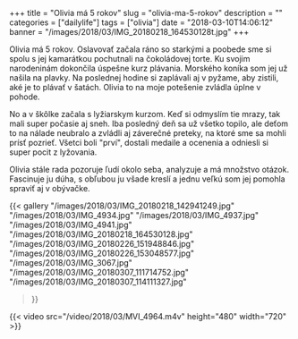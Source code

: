 +++
title = "Olivia má 5 rokov"
slug = "olivia-ma-5-rokov"
description = ""
categories = ["dailylife"]
tags = ["olivia"]
date = "2018-03-10T14:06:12"
banner = "/images/2018/03/IMG_20180218_164530128t.jpg"
+++

Olivia má 5 rokov. Oslavovať začala ráno so starkými a poobede sme si spolu s jej kamarátkou pochutnali na čokoládovej torte. Ku svojim narodeninám dokončila úspešne kurz plávania. Morského koníka som jej už našila na plavky. Na poslednej hodine si zaplávali aj v pyžame, aby zistili, aké je to plávať v šatách. Olivia to na moje potešenie zvládla úplne v pohode. 

No a v škôlke začala s lyžiarskym kurzom. Keď si odmyslím tie mrazy, tak mali super počasie aj sneh. Iba posledný deň sa už všetko topilo, ale deťom to na nálade neubralo a zvládli aj záverečné preteky, na ktoré sme sa mohli prísť pozrieť. Všetci boli "prví", dostali medaile a ocenenia a odniesli si super pocit z lyžovania. 

Olivia stále rada pozoruje ľudí okolo seba, analyzuje a má množstvo otázok. Fascinuje ju dúha, s obľubou ju všade kreslí a jednu veľkú som jej pomohla spraviť aj v obývačke.

{{< gallery
  "/images/2018/03/IMG_20180218_142941249.jpg"
  "/images/2018/03/IMG_4934.jpg"
  "/images/2018/03/IMG_4937.jpg"
  "/images/2018/03/IMG_4941.jpg"
  "/images/2018/03/IMG_20180218_164530128.jpg"
  "/images/2018/03/IMG_20180226_151948846.jpg"
  "/images/2018/03/IMG_20180226_153048577.jpg"
  "/images/2018/03/IMG_3067.jpg"
  "/images/2018/03/IMG_20180307_111714752.jpg"
  "/images/2018/03/IMG_20180307_114111327.jpg"
>}}

{{< video src="/video/2018/03/MVI_4964.m4v" height="480" width="720" >}}
